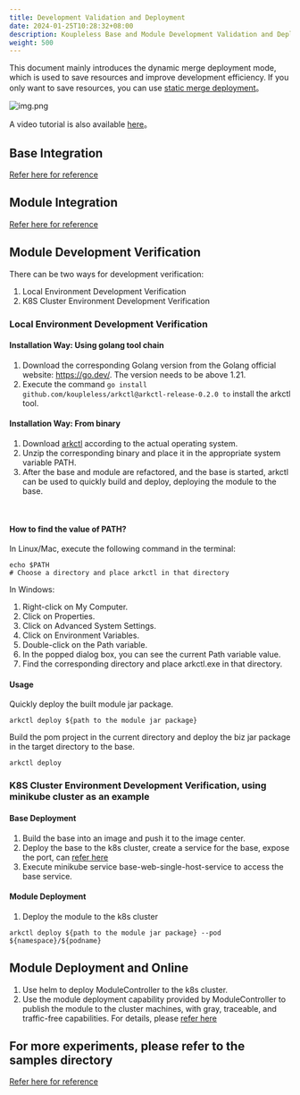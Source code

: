 ```yaml
---
title: Development Validation and Deployment
date: 2024-01-25T10:28:32+08:00
description: Koupleless Base and Module Development Validation and Deployment
weight: 500
---
```


This document mainly introduces the dynamic merge deployment mode, which is used to save resources and improve development efficiency. If you only want to save resources, you can use [static merge deployment](/docs/tutorials/module-development/static-merge-deployment/)。

![img.png](/img/build_and_deploy.png)

A video tutorial is also available [here](/docs/video-training/)。

## Base Integration
[Refer here for reference](/docs/tutorials/base-create/springboot-and-sofaboot)

## Module Integration
[Refer here for reference](/docs/tutorials/module-create/springboot-and-sofaboot)

## Module Development Verification
There can be two ways for development verification:
1. Local Environment Development Verification
2. K8S Cluster Environment Development Verification

### Local Environment Development Verification
#### Installation Way: Using golang tool chain

1. Download the corresponding Golang version from the Golang official website: https://go.dev/. The version needs to be above 1.21.
2. Execute the command `go install github.com/koupleless/arkctl@arkctl-release-0.2.0 to` install the arkctl tool.

#### Installation Way: From binary
1. Download [arkctl](https://github.com/koupleless/koupleless/releases/tag/arkctl-release-0.1.1) according to the actual operating system.
2. Unzip the corresponding binary and place it in the appropriate system variable PATH.
3. After the base and module are refactored, and the base is started, arkctl can be used to quickly build and deploy, deploying the module to the base.
<br/>

#### How to find the value of PATH?
In Linux/Mac, execute the following command in the terminal:
```shell
echo $PATH
# Choose a directory and place arkctl in that directory
```
In Windows:
1. Right-click on My Computer. 
2. Click on Properties. 
3. Click on Advanced System Settings. 
4. Click on Environment Variables. 
5. Double-click on the Path variable. 
6. In the popped dialog box, you can see the current Path variable value. 
7. Find the corresponding directory and place arkctl.exe in that directory.

#### Usage
Quickly deploy the built module jar package.
```shell
arkctl deploy ${path to the module jar package}
```
Build the pom project in the current directory and deploy the biz jar package in the target directory to the base.
```shell
arkctl deploy 
```
### K8S Cluster Environment Development Verification, using minikube cluster as an example
#### Base Deployment
1. Build the base into an image and push it to the image center.
2. Deploy the base to the k8s cluster, create a service for the base, expose the port, can [refer here](https://github.com/koupleless/module-controller/blob/main/config/samples/dynamic-stock-service.yaml)
3. Execute minikube service base-web-single-host-service to access the base service.

#### Module Deployment
1. Deploy the module to the k8s cluster
```shell
arkctl deploy ${path to the module jar package} --pod ${namespace}/${podname}
```

## Module Deployment and Online
1. Use helm to deploy ModuleController to the k8s cluster.
2. Use the module deployment capability provided by ModuleController to publish the module to the cluster machines, with gray, traceable, and traffic-free capabilities. For details, please [refer here](/docs/tutorials/module-operation/module-online-and-offline/)


## For more experiments, please refer to the samples directory

[Refer here for reference](https://github.com/koupleless/samples/tree/main)
